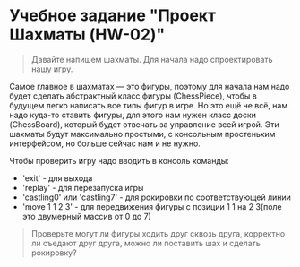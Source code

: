 ﻿# Учебное задание "Проект Шахматы (HW-02)"
> Давайте напишем шахматы. Для начала надо спроектировать нашу игру.

Самое главное в шахматах — это фигуры, поэтому для начала нам надо будет сделать абстрактный класс фигуры (ChessPiece), чтобы в будущем легко написать все типы фигур в игре. Но это ещё не всё, нам надо куда-то ставить фигуры, для этого нам нужен класс доски (ChessBoard), который будет отвечать за управление всей игрой. Эти шахматы будут максимально простыми, с консольным простеньким интерфейсом, но больше сейчас нам и не нужно.

Чтобы проверить игру надо вводить в консоль команды:
- 'exit' - для выхода
- 'replay' - для перезапуска игры
- 'castling0' или 'castling7' - для рокировки по соответствующей линии
- 'move 1 1 2 3' - для передвижения фигуры с позиции 1 1 на 2 3(поле это двумерный массив от 0 до 7)

>Проверьте могут ли фигуры ходить друг сквозь друга, корректно ли съедают друг друга, можно ли поставить шах и сделать рокировку?

